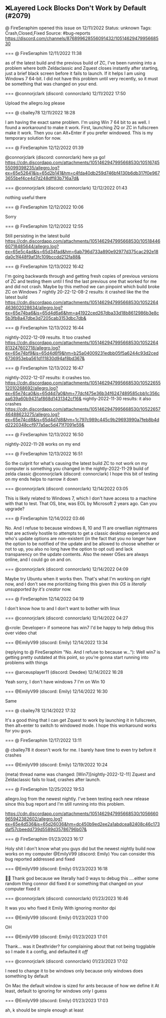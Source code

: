 ## ❌Layered Lock Blocks Don't Work by Default (#2079)
@ FireSeraphim opened this issue on 12/11/2022
Status: unknown
Tags: Crash,Closed,Fixed
Source: #bug-reports https://discord.com/channels/876899628556091432/1051462947995668530


=== @ FireSeraphim 12/11/2022 11:38

as of the latest build and the previous build of ZC, I've been running into a problem where both Zeldaclassic and Zquest closes instantly after starting, just a brief black screen before it fails to launch. If it helps I am using Windows 7 64-bit.
I did not have this problem until very recently, so it must be something that was changed on your end.

=== @connorjclark (discord: connorclark) 12/11/2022 17:50

Upload the allegro.log please

=== @ cbailey78 12/11/2022 18:28

I am having the exact same problem. I'm using Win 7 64 bit to as well.  I found a workaround to make it work.  First, launching ZQ or ZC in fullscreen make it work. Then you can Alt+Enter if you prefer windowed.  This is my temporary solution for now.

=== @ FireSeraphim 12/12/2022 01:39

@connorjclark (discord: connorclark) here ya go!
https://cdn.discordapp.com/attachments/1051462947995668530/1051674555099398235/allegro.log?ex=65e52641&is=65d2b141&hm=c4fda40db259d746bf4130b6db317f0e9673655bef4ce4d7d248dff83b716a7d&

=== @connorjclark (discord: connorclark) 12/12/2022 01:43

nothing useful there

=== @ FireSeraphim 12/12/2022 10:06

Sorry

=== @ FireSeraphim 12/12/2022 12:55

Still persisting in the latest build
https://cdn.discordapp.com/attachments/1051462947995668530/1051844660718485644/allegro.log?ex=65e5c4ad&is=65d34fad&hm=6ab796d733a890e92977d375cac292e18da0c1f448f9af3fc109bccdd212fa88&

=== @ FireSeraphim 12/13/2022 16:42

I'm going backwards through and getting fresh copies of previous versions of ZC and testing them until I find the last previous one that worked for me and did not crash. Maybe by this method we can pinpoint which build broke ZC on Windows 7
nightly 20-22-12-08-2 results: it crashed like the the latest build
https://cdn.discordapp.com/attachments/1051462947995668530/1052264463602028634/allegro.log?ex=65e74ba6&is=65d4d6a6&hm=a41922ced267dba33d18b8612986b3e8c5b3fb8a47dbe3d7205cab3153dbc7db&

=== @ FireSeraphim 12/13/2022 16:44

nightly-2022-12-09 results. It too crashed
https://cdn.discordapp.com/attachments/1051462947995668530/1052264813247602718/allegro.log?ex=65e74bf9&is=65d4d6f9&hm=b25a04009231edbb05f5a6244c93d2ced6736953eba561d111830d94af8bd367&

=== @ FireSeraphim 12/13/2022 16:47

nightly-2022-12-07 results: it crashes too.
https://cdn.discordapp.com/attachments/1051462947995668530/1052265512010268692/allegro.log?ex=65e74ca0&is=65d4d7a0&hm=77dcf475e36b34f6247489585cbb1c356caa639a60b9431af868d1431342cf16&
nightly-2022-11-30 results: it also crashes
https://cdn.discordapp.com/attachments/1051462947995668530/1052265746488623275/allegro.log?ex=65e74cd8&is=65d4d7d8&hm=1c797c989c445c9b29693990a7feb8b4dd2220348ccf977a5ac5d471f7091e59&

=== @ FireSeraphim 12/13/2022 16:50

nightly-2022-11-28 works on my end

=== @ FireSeraphim 12/13/2022 16:51

So the culprit for what's causing the latest build ZC to not work on my computer is something you changed in the nightly-2022-11-29 build of zelda classic
@connorjclark (discord: connorclark) I hope this bit of testing on my ends helps to narrow it down

=== @connorjclark (discord: connorclark) 12/14/2022 03:05

This is likely related to Windows 7, which I don't have access to a machine with that to test.
That OS, btw, was EOL by Microsoft 2 years ago. Can you upgrade?

=== @ FireSeraphim 12/14/2022 03:46

No. And I refuse to because windows 8, 10 and 11 are orwellian nightmares that are actively hostile to attempts to get a classic desktop experience and who's update options are non-existent (in the fact that you no longer have the option to be notified of the update and be allowed to choose whether or not to up, you also no long have the option to opt out) and lack transparency on the update contents. Also the newer OSes are always online, and I could go on and on.

=== @connorjclark (discord: connorclark) 12/14/2022 04:09

Maybe try Ubuntu when it works then. That's what I'm working on right now, and I don't see me prioritizing fixing this given _this OS is literally unsupported by it's creator_ now.

=== @ FireSeraphim 12/14/2022 04:19

I don't know how to and I don't want to bother with linux

=== @connorjclark (discord: connorclark) 12/14/2022 04:27

@<role: Developer> if someone has win7 I'd be happy to help debug this over video chat

=== @EmilyV99 (discord: Emily) 12/14/2022 13:34

(replying to @ FireSeraphim "No. And I refuse to because w…"): Well win7 is getting pretty outdated at this point, so you're gonna start running into problems with things

=== @arceusplayer11 (discord: Deedee) 12/14/2022 16:28

Yeah sorry, I don't have windows 7
I'm on Win 10

=== @EmilyV99 (discord: Emily) 12/14/2022 16:30

Same

=== @ cbailey78 12/14/2022 17:32

It's a good thing that I can get Zquest to work by launching it in fullscreen, then alt+enter to switch to windowed mode.  I hope this workaround works for you guys.

=== @ FireSeraphim 12/17/2022 13:11

@ cbailey78 it doesn't work for me. I barely have time to even try before it crashes

=== @EmilyV99 (discord: Emily) 12/19/2022 10:24

(meta) thread name was changed: [Win7][nightly-2022-12-11] Zquest and Zeldaclassic fails to load, crashes after launch.

=== @ FireSeraphim 12/25/2022 19:53

allegro.log from the newest nightly. I've been testing each new release since this bug report and I'm still running into this problem.

https://cdn.discordapp.com/attachments/1051462947995668530/1056660965942382602/allegro.log?ex=65e4d536&is=65d26036&hm=dc450b9ed2ee2a1abdcea82408c46c173daf57cbeedd739d5589d35786796b07&

=== @ FireSeraphim 01/23/2023 16:17

Holy shit
I don't know what you guys did but the newest nightly build now works on my computer
@EmilyV99 (discord: Emily) You can consider this bug reported addressed and fixed

=== @EmilyV99 (discord: Emily) 01/23/2023 16:18

🤷‍♀️
Thank god because we literally had 0 ways to debug this
....either some random thing connor did fixed it
or something that changed on your computer fixed it

=== @connorjclark (discord: connorclark) 01/23/2023 16:46

It was you who fixed it Emily
With ignoring monitor dpi

=== @EmilyV99 (discord: Emily) 01/23/2023 17:00

OH

=== @EmilyV99 (discord: Emily) 01/23/2023 17:01

Thank... was it Deathrider?
for complaining about that not being togglable
so I made it a config, and defaulted it *off*

=== @connorjclark (discord: connorclark) 01/23/2023 17:02

I need to change it to be windows only because only windows does something by default

On Mac the default window is sized for ants because of how we define it
At least, default to ignoring for windows only I guess

=== @EmilyV99 (discord: Emily) 01/23/2023 17:03

ah, k
should be simple enough at least
